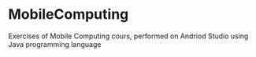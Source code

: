 # MobileComputing
 Exercises of Mobile Computing cours, performed on Andriod Studio using Java programming language 
